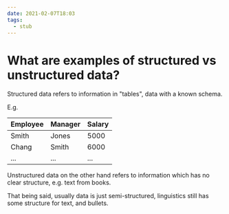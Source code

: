 ```yaml
---
date: 2021-02-07T18:03
tags: 
  - stub
---
```


# What are examples of structured vs unstructured data?

Structured data refers to information in "tables", data with a known schema.

E.g.

| Employee | Manager | Salary |
|----------|---------|--------|
| Smith    | Jones   | 5000   |
| Chang    | Smith   | 6000   |
| ...      | ...     | ...    |

Unstructured data on the other hand refers to information which has no clear structure, e.g. text from books.

That being said, usually data is just semi-structured, linguistics still has some structure for text, and bullets.
